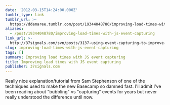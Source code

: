```yaml
---
date: '2012-03-15T14:24:00.000Z'
tumblr_type: link
tumblr_url: >-
  https://ddemaree.tumblr.com/post/19344048780/improving-load-times-with-js-event-capturing
aliases:
  - /post/19344048780/improving-load-times-with-js-event-capturing
link_url: >-
  http://37signals.com/svn/posts/3137-using-event-capturing-to-improve-basecamp-page-load-times
slug: improving-load-times-with-js-event-capturing
tags: []
summary: Improving load times with JS event capturing
title: Improving load times with JS event capturing
publisher: 37signals.com
---
```


Really nice explanation/tutorial from Sam Stephenson of one of the techniques used to make the new Basecamp so damned fast. I'll admit I've been reading about "bubbling" vs "capturing" events for years but never really understood the difference until now.